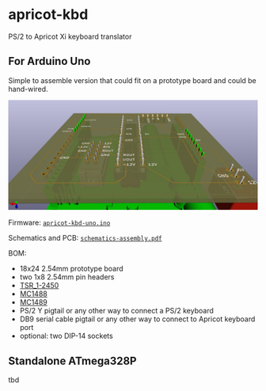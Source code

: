 # apricot-kbd
PS/2 to Apricot Xi keyboard translator

## For Arduino Uno

Simple to assemble version that could fit on a prototype board and could be hand-wired.

![Render of a shield PCB on top of Arduino Uno.](https://github.com/yottatsa/apricot-kbd/raw/main/apricot-kbd-uno.jpg)

Firmware: [`apricot-kbd-uno.ino`](https://github.com/yottatsa/apricot-kbd/blob/main/apricot-kbd-uno.ino)

Schematics and PCB: [`schematics-assembly.pdf`](https://github.com/yottatsa/apricot-kbd/blob/main/schematics-assembly.pdf)

BOM:

* 18x24 2.54mm prototype board
* two 1x8 2.54mm pin headers
* [TSR_1-2450](http://www.tracopower.com/products/tsr1.pdf)
* [MC1488](https://www.ti.com/lit/ds/symlink/mc1488.pdf)
* [MC1489](https://www.ti.com/lit/ds/symlink/mc1489.pdf)
* PS/2 Y pigtail or any other way to connect a PS/2 keyboard
* DB9 serial cable pigtail or any other way to connect to Apricot keyboard port
* optional: two DIP-14 sockets


## Standalone ATmega328P

tbd
